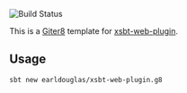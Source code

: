 ![Build Status](https://github.com/earldouglas/xsbt-web-plugin.g8/workflows/build/badge.svg)

This is a [Giter8][g8] template for [xsbt-web-plugin].

[g8]: http://www.foundweekends.org/giter8/
[xsbt-web-plugin]: https://github.com/earldouglas/xsbt-web-plugin

## Usage

```
sbt new earldouglas/xsbt-web-plugin.g8
```
